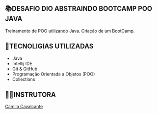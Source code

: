 ## 📚DESAFIO DIO ABSTRAINDO BOOTCAMP POO JAVA
Treinamento de POO utilizando Java. Criação de um BootCamp.

## 🧩TECNOLIGIAS UTILIZADAS
- Java
- Intellij IDE
- Git & GitHub
- Programação Orientada a Objetos (POO)
- Collections

## 👩‍🔬INSTRUTORA
[Camila Cavalcante](https://github.com/cami-la/desafio-poo-dio) 
